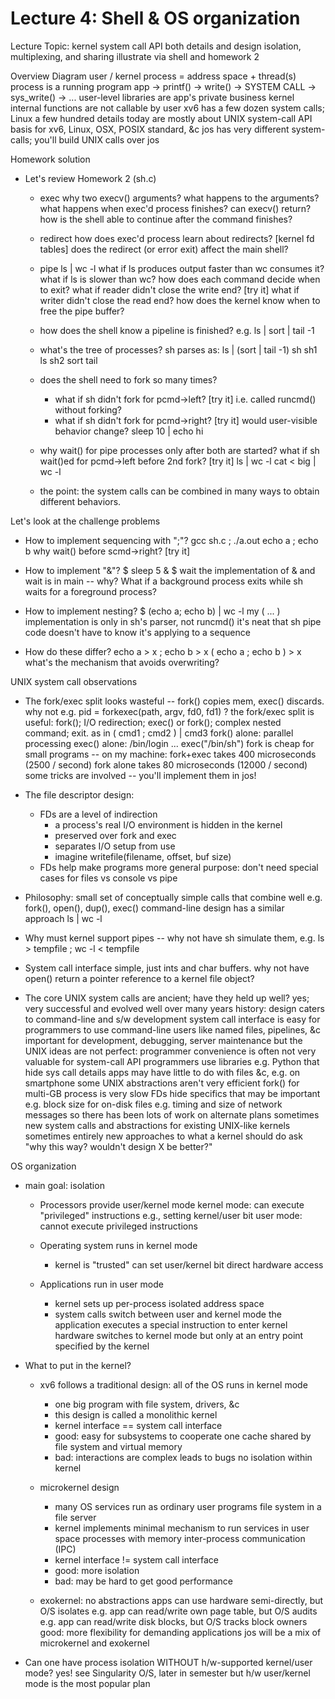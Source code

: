 # Lecture 4: Shell & OS organization

Lecture Topic:
  kernel system call API
    both details and design
    isolation, multiplexing, and sharing
  illustrate via shell and homework 2

Overview Diagram
  user / kernel
  process = address space + thread(s)
    process is a running program
  app -> printf() -> write() -> SYSTEM CALL -> sys_write() -> ...
  user-level libraries are app's private business
  kernel internal functions are not callable by user
  xv6 has a few dozen system calls; Linux a few hundred
  details today are mostly about UNIX system-call API
    basis for xv6, Linux, OSX, POSIX standard, &c
    jos has very different system-calls; you'll build UNIX calls over jos

Homework solution

* Let's review Homework 2 (sh.c)
  * exec
    why two execv() arguments?
    what happens to the arguments?
    what happens when exec'd process finishes?
    can execv() return?
    how is the shell able to continue after the command finishes?
  * redirect
    how does exec'd process learn about redirects? [kernel fd tables]
    does the redirect (or error exit) affect the main shell?
  * pipe
    ls | wc -l
    what if ls produces output faster than wc consumes it?
    what if ls is slower than wc?
    how does each command decide when to exit?
    what if reader didn't close the write end? [try it]
    what if writer didn't close the read end?
    how does the kernel know when to free the pipe buffer?

  * how does the shell know a pipeline is finished?
    e.g. ls | sort | tail -1

  * what's the tree of processes?
    sh parses as: ls | (sort | tail -1)
          sh
          sh1
      ls      sh2
          sort   tail

  * does the shell need to fork so many times?
    - what if sh didn't fork for pcmd->left? [try it]
      i.e. called runcmd() without forking?
    - what if sh didn't fork for pcmd->right? [try it]
      would user-visible behavior change?
      sleep 10 | echo hi

  * why wait() for pipe processes only after both are started?
    what if sh wait()ed for pcmd->left before 2nd fork? [try it]
      ls | wc -l
      cat < big | wc -l

  * the point: the system calls can be combined in many ways
    to obtain different behaviors.

Let's look at the challenge problems

 * How to implement sequencing with ";"?
   gcc sh.c ; ./a.out
   echo a ; echo b
   why wait() before scmd->right? [try it]

 * How to implement "&"?
   $ sleep 5 & 
   $ wait
   the implementation of & and wait is in main -- why?
   What if a background process exits while sh waits for a foreground process?

 * How to implement nesting?
   $ (echo a; echo b) | wc -l
   my ( ... ) implementation is only in sh's parser, not runcmd()
   it's neat that sh pipe code doesn't have to know it's applying to a sequence

 * How do these differ? 
   echo a > x ; echo b > x
   ( echo a ; echo b ) > x
   what's the mechanism that avoids overwriting?

UNIX system call observations

* The fork/exec split looks wasteful -- fork() copies mem, exec() discards.
  why not e.g. pid = forkexec(path, argv, fd0, fd1) ?
  the fork/exec split is useful:
    fork(); I/O redirection; exec()
      or fork(); complex nested command; exit.
      as in ( cmd1 ; cmd2 ) | cmd3
    fork() alone: parallel processing
    exec() alone: /bin/login ... exec("/bin/sh")
  fork is cheap for small programs -- on my machine:
    fork+exec takes 400 microseconds (2500 / second)
    fork alone takes 80 microseconds (12000 / second)
    some tricks are involved -- you'll implement them in jos!

* The file descriptor design:
  * FDs are a level of indirection
    - a process's real I/O environment is hidden in the kernel
    - preserved over fork and exec
    - separates I/O setup from use
    - imagine writefile(filename, offset, buf size)
  * FDs help make programs more general purpose: don't need special cases for
    files vs console vs pipe

* Philosophy: small set of conceptually simple calls that combine well
  e.g. fork(), open(), dup(), exec()
  command-line design has a similar approach
    ls | wc -l

* Why must kernel support pipes -- why not have sh simulate them, e.g.
  ls > tempfile ; wc -l < tempfile

* System call interface simple, just ints and char buffers.  why not have open()
  return a pointer reference to a kernel file object?

* The core UNIX system calls are ancient; have they held up well?
  yes; very successful
    and evolved well over many years
  history: design caters to command-line and s/w development
    system call interface is easy for programmers to use
    command-line users like named files, pipelines, &c
    important for development, debugging, server maintenance
  but the UNIX ideas are not perfect:
    programmer convenience is often not very valuable for system-call API
      programmers use libraries e.g. Python that hide sys call details
      apps may have little to do with files &c, e.g. on smartphone
    some UNIX abstractions aren't very efficient
      fork() for multi-GB process is very slow
      FDs hide specifics that may be important
        e.g. block size for on-disk files
        e.g. timing and size of network messages
  so there has been lots of work on alternate plans
    sometimes new system calls and abstractions for existing UNIX-like kernels
    sometimes entirely new approaches to what a kernel should do
  ask "why this way? wouldn't design X be better?"

OS organization

* main goal: isolation

  * Processors provide user/kernel mode
     kernel mode: can execute "privileged" instructions
       e.g., setting kernel/user bit
     user mode: cannot execute privileged instructions

  * Operating system runs in kernel mode
    - kernel is "trusted"
      can set user/kernel bit
      direct hardware access
	  
  * Applications run in user mode
    - kernel sets up per-process isolated address space
    - system calls switch between user and kernel mode
      the application executes a special instruction to enter kernel
      hardware switches to kernel mode
      but only at an entry point specified by the kernel

* What to put in the kernel?

  * xv6 follows a traditional design: all of the OS runs in kernel mode
    - one big program with file system, drivers, &c
    - this design is called a monolithic kernel
    - kernel interface == system call interface
    - good: easy for subsystems to cooperate
      one cache shared by file system and virtual memory
    - bad: interactions are complex
      leads to bugs
      no isolation within kernel

  * microkernel design
    - many OS services run as ordinary user programs
      file system in a file server
    - kernel implements minimal mechanism to run services in user space
      processes with memory
      inter-process communication (IPC)
    - kernel interface != system call interface		
    - good: more isolation
    - bad: may be hard to get good performance

  * exokernel: no abstractions
    apps can use hardware semi-directly, but O/S isolates
    e.g. app can read/write own page table, but O/S audits
    e.g. app can read/write disk blocks, but O/S tracks block owners
    good: more flexibility for demanding applications
    jos will be a mix of microkernel and exokernel

* Can one have process isolation WITHOUT h/w-supported kernel/user mode?
  yes!
  see Singularity O/S, later in semester
  but h/w user/kernel mode is the most popular plan